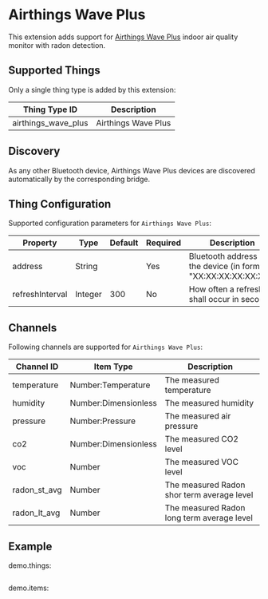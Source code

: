 # Airthings Wave Plus

This extension adds support for [Airthings Wave Plus](https://www.airthings.com) indoor air quality monitor with radon detection. 

## Supported Things

Only a single thing type is added by this extension:

| Thing Type ID       | Description               |
| ------------------- | ------------------------- |
| airthings_wave_plus | Airthings Wave Plus       |


## Discovery

As any other Bluetooth device, Airthings Wave Plus devices are discovered automatically by the corresponding bridge. 

## Thing Configuration

Supported configuration parameters for `Airthings Wave Plus`:

| Property                        | Type    | Default | Required | Description                                                     |
|---------------------------------|---------|---------|----------|-----------------------------------------------------------------|
| address                         | String  |         | Yes      | Bluetooth address of the device (in format "XX:XX:XX:XX:XX:XX") |
| refreshInterval                 | Integer | 300     | No       | How often a refresh shall occur in seconds                      |

## Channels

Following channels are supported for `Airthings Wave Plus`:

| Channel ID         | Item Type                | Description                                |
| ------------------ | ------------------------ | ------------------------------------------ |
| temperature        | Number:Temperature       | The measured temperature                   |
| humidity           | Number:Dimensionless     | The measured humidity                      |
| pressure           | Number:Pressure          | The measured air pressure                  |
| co2                | Number:Dimensionless     | The measured CO2 level                     |
| voc                | Number                   | The measured VOC level                     |
| radon_st_avg       | Number                   | The measured Radon shor term average level |
| radon_lt_avg       | Number                   | The measured Radon long term average level |

## Example

demo.things:

```
```

demo.items:

```
```
